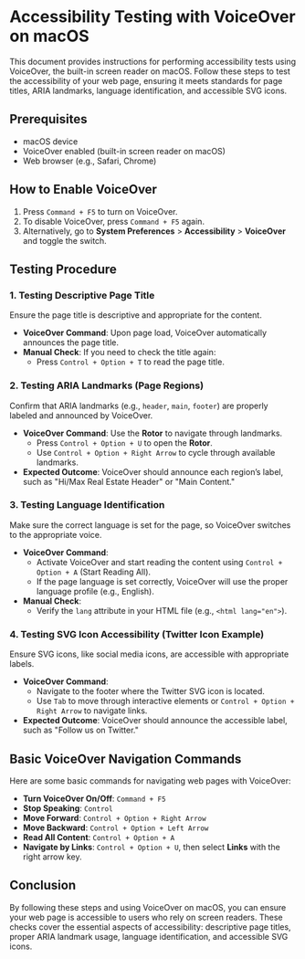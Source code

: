 # Accessibility Testing with VoiceOver on macOS

This document provides instructions for performing accessibility tests using VoiceOver, the built-in screen reader on macOS. Follow these steps to test the accessibility of your web page, ensuring it meets standards for page titles, ARIA landmarks, language identification, and accessible SVG icons.

## Prerequisites

- macOS device
- VoiceOver enabled (built-in screen reader on macOS)
- Web browser (e.g., Safari, Chrome)

## How to Enable VoiceOver

1. Press `Command + F5` to turn on VoiceOver.
2. To disable VoiceOver, press `Command + F5` again.
3. Alternatively, go to **System Preferences** > **Accessibility** > **VoiceOver** and toggle the switch.

## Testing Procedure

### 1. **Testing Descriptive Page Title**

Ensure the page title is descriptive and appropriate for the content.

- **VoiceOver Command**: Upon page load, VoiceOver automatically announces the page title.
- **Manual Check**: If you need to check the title again:
  - Press `Control + Option + T` to read the page title.

### 2. **Testing ARIA Landmarks (Page Regions)**

Confirm that ARIA landmarks (e.g., `header`, `main`, `footer`) are properly labeled and announced by VoiceOver.

- **VoiceOver Command**: Use the **Rotor** to navigate through landmarks.
  - Press `Control + Option + U` to open the **Rotor**.
  - Use `Control + Option + Right Arrow` to cycle through available landmarks.
- **Expected Outcome**: VoiceOver should announce each region’s label, such as "Hi/Max Real Estate Header" or "Main Content."

### 3. **Testing Language Identification**

Make sure the correct language is set for the page, so VoiceOver switches to the appropriate voice.

- **VoiceOver Command**: 
  - Activate VoiceOver and start reading the content using `Control + Option + A` (Start Reading All).
  - If the page language is set correctly, VoiceOver will use the proper language profile (e.g., English).
- **Manual Check**:
  - Verify the `lang` attribute in your HTML file (e.g., `<html lang="en">`).

### 4. **Testing SVG Icon Accessibility (Twitter Icon Example)**

Ensure SVG icons, like social media icons, are accessible with appropriate labels.

- **VoiceOver Command**: 
  - Navigate to the footer where the Twitter SVG icon is located.
  - Use `Tab` to move through interactive elements or `Control + Option + Right Arrow` to navigate links.
- **Expected Outcome**: VoiceOver should announce the accessible label, such as "Follow us on Twitter."

## Basic VoiceOver Navigation Commands

Here are some basic commands for navigating web pages with VoiceOver:

- **Turn VoiceOver On/Off**: `Command + F5`
- **Stop Speaking**: `Control`
- **Move Forward**: `Control + Option + Right Arrow`
- **Move Backward**: `Control + Option + Left Arrow`
- **Read All Content**: `Control + Option + A`
- **Navigate by Links**: `Control + Option + U`, then select **Links** with the right arrow key.

## Conclusion

By following these steps and using VoiceOver on macOS, you can ensure your web page is accessible to users who rely on screen readers. These checks cover the essential aspects of accessibility: descriptive page titles, proper ARIA landmark usage, language identification, and accessible SVG icons.
